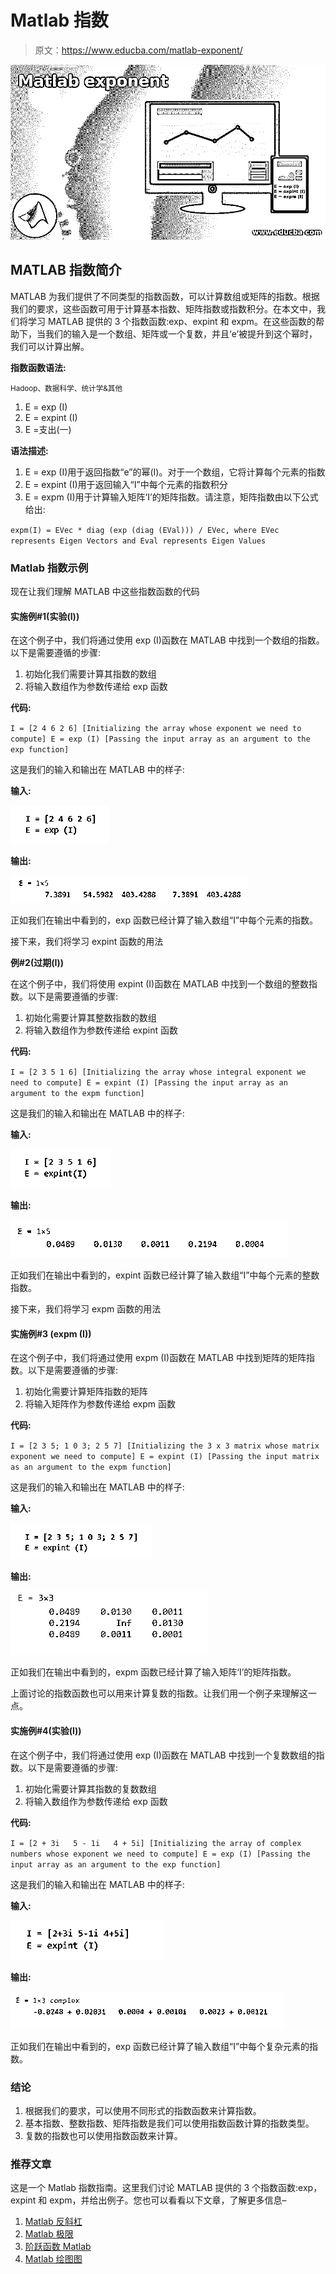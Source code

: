 # Matlab 指数

> 原文：<https://www.educba.com/matlab-exponent/>

![Matlab exponent](img/0ef130fb31f6dce3660eed23fad1890c.png)



## MATLAB 指数简介

MATLAB 为我们提供了不同类型的指数函数，可以计算数组或矩阵的指数。根据我们的要求，这些函数可用于计算基本指数、矩阵指数或指数积分。在本文中，我们将学习 MATLAB 提供的 3 个指数函数:exp、expint 和 expm。在这些函数的帮助下，当我们的输入是一个数组、矩阵或一个复数，并且‘e’被提升到这个幂时，我们可以计算出解。

**指数函数语法:**

<small>Hadoop、数据科学、统计学&其他</small>

1.  E = exp (I)
2.  E = expint (I)
3.  E =支出(一)

**语法描述:**

1.  E = exp (I)用于返回指数“e”的幂(I)。对于一个数组，它将计算每个元素的指数
2.  E = expint (I)用于返回输入“I”中每个元素的指数积分
3.  E = expm (I)用于计算输入矩阵‘I’的矩阵指数。请注意，矩阵指数由以下公式给出:

`expm(I) = EVec * diag (exp (diag (EVal))) / EVec, where EVec represents Eigen Vectors and Eval represents Eigen Values`

### Matlab 指数示例

现在让我们理解 MATLAB 中这些指数函数的代码

#### 实施例#1(实验(I))

在这个例子中，我们将通过使用 exp (I)函数在 MATLAB 中找到一个数组的指数。以下是需要遵循的步骤:

1.  初始化我们需要计算其指数的数组
2.  将输入数组作为参数传递给 exp 函数

**代码:**

`I = [2 4 6 2 6] [Initializing the array whose exponent we need to compute] E = exp (I)
[Passing the input array as an argument to the exp function]`

这是我们的输入和输出在 MATLAB 中的样子:

**输入:**

![Matlab exponent input 1](img/d2e7ffe2b1d5ed37348ec1fc9d778c18.png)



**输出:**

![Matlab exponent output 1](img/2b78191ea09e7d1acb9eb9f6434fa109.png)



正如我们在输出中看到的，exp 函数已经计算了输入数组“I”中每个元素的指数。

接下来，我们将学习 expint 函数的用法

**例#2(过期(I))**

在这个例子中，我们将使用 expint (I)函数在 MATLAB 中找到一个数组的整数指数。以下是需要遵循的步骤:

1.  初始化需要计算其整数指数的数组
2.  将输入数组作为参数传递给 expint 函数

**代码:**

`I = [2 3 5 1 6] [Initializing the array whose integral exponent we need to compute] E = expint (I)
[Passing the input array as an argument to the expm function]`

这是我们的输入和输出在 MATLAB 中的样子:

**输入:**

![Matlab exponent input 2](img/5dcfe252e62bcac8086cbffe199eaba9.png)



**输出:**

![Matlab exponent output 2](img/56e79f25bc12ecc119eca5d71e4a19d4.png)



正如我们在输出中看到的，expint 函数已经计算了输入数组“I”中每个元素的整数指数。

接下来，我们将学习 expm 函数的用法

#### 实施例#3 (expm (I))

在这个例子中，我们将通过使用 expm (I)函数在 MATLAB 中找到矩阵的矩阵指数。以下是需要遵循的步骤:

1.  初始化需要计算矩阵指数的矩阵
2.  将输入矩阵作为参数传递给 expm 函数

**代码:**

`I = [2 3 5; 1 0 3; 2 5 7] [Initializing the 3 x 3 matrix whose matrix exponent we need to compute]
E = expint (I)
[Passing the input matrix as an argument to the expm function]`

这是我们的输入和输出在 MATLAB 中的样子:

**输入:**

![input 3](img/f6b5661a4b7ab78b9c0086ef03ce5e50.png)



**输出:**

![output 3](img/cb68bb54d460f9b904306b02e642266a.png)



正如我们在输出中看到的，expm 函数已经计算了输入矩阵‘I’的矩阵指数。

上面讨论的指数函数也可以用来计算复数的指数。让我们用一个例子来理解这一点。

#### 实施例#4(实验(I))

在这个例子中，我们将通过使用 exp (I)函数在 MATLAB 中找到一个复数数组的指数。以下是需要遵循的步骤:

1.  初始化需要计算其指数的复数数组
2.  将输入数组作为参数传递给 exp 函数

**代码:**

`I = [2 + 3i   5 - 1i   4 + 5i] [Initializing the array of complex numbers whose exponent we need to compute] E = exp (I)
[Passing the input array as an argument to the exp function]`

这是我们的输入和输出在 MATLAB 中的样子:

**输入:**

![input 4](img/f85e138ee5f82044c80b46fc5060bf28.png)



**输出:**

![output 4](img/d9cbd603767f9380ac5bbc1ddbbed5ff.png)



正如我们在输出中看到的，exp 函数已经计算了输入数组“I”中每个复杂元素的指数。

### 结论

1.  根据我们的要求，可以使用不同形式的指数函数来计算指数。
2.  基本指数、整数指数、矩阵指数是我们可以使用指数函数计算的指数类型。
3.  复数的指数也可以使用指数函数来计算。

### 推荐文章

这是一个 Matlab 指数指南。这里我们讨论 MATLAB 提供的 3 个指数函数:exp，expint 和 expm，并给出例子。您也可以看看以下文章，了解更多信息–

1.  [Matlab 反斜杠](https://www.educba.com/matlab-backslash/)
2.  [Matlab 极限](https://www.educba.com/matlab-limit/)
3.  [阶跃函数 Matlab](https://www.educba.com/step-function-matlab/)
4.  [Matlab 绘图图](https://www.educba.com/plot-graph-matlab/)





